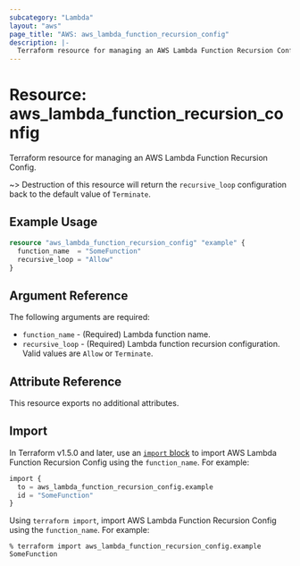 ```yaml
---
subcategory: "Lambda"
layout: "aws"
page_title: "AWS: aws_lambda_function_recursion_config"
description: |-
  Terraform resource for managing an AWS Lambda Function Recursion Config.
---
```


# Resource: aws_lambda_function_recursion_config

Terraform resource for managing an AWS Lambda Function Recursion Config.

~> Destruction of this resource will return the `recursive_loop` configuration back to the default value of `Terminate`.

## Example Usage

```terraform
resource "aws_lambda_function_recursion_config" "example" {
  function_name  = "SomeFunction"
  recursive_loop = "Allow"
}
```

## Argument Reference

The following arguments are required:

* `function_name` - (Required) Lambda function name.
* `recursive_loop` - (Required) Lambda function recursion configuration. Valid values are `Allow` or `Terminate`.

## Attribute Reference

This resource exports no additional attributes.

## Import

In Terraform v1.5.0 and later, use an [`import` block](https://developer.hashicorp.com/terraform/language/import) to import AWS Lambda Function Recursion Config using the `function_name`. For example:

```terraform
import {
  to = aws_lambda_function_recursion_config.example
  id = "SomeFunction"
}
```

Using `terraform import`, import AWS Lambda Function Recursion Config using the `function_name`. For example:

```console
% terraform import aws_lambda_function_recursion_config.example SomeFunction
```
